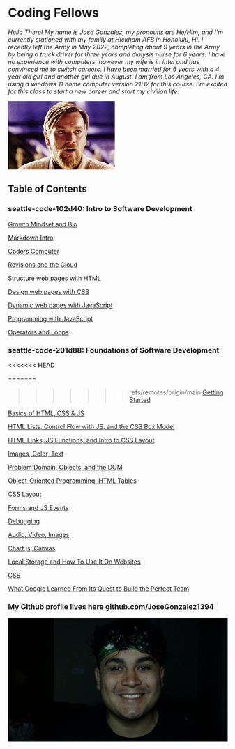 # Coding Fellows

*Hello There! My name is Jose Gonzalez, my pronouns are He/Him, and I'm currently stationed with my family at Hickham AFB in Honolulu, HI. I recently left the Army in May 2022, completing about 9 years in the Army by being a truck driver for three years and dialysis nurse for 6 years. I have no experience with computers, however my wife is in intel and has convinced me to switch careers. I have been married for 6 years with a 4 year old girl and another girl due in August. I am from Los Angeles, CA. I'm using a windows 11 home computer version 21H2 for this course. I'm excited for this class to start a new career and start my civilian life.*

![Obi wan](/hellotheregif.gif)

## Table of Contents

### seattle-code-102d40: Intro to Software Development

[Growth Mindset and Bio](class-1.md)

[Markdown Intro](topic-read-1.md)

[Coders Computer](topic-read-2.md)

[Revisions and the Cloud](topic-read-3.md)

[Structure web pages with HTML](topic-read-4.md)

[Design web pages with CSS](topic-read-5.md)

[Dynamic web pages with JavaScript](topic-read-6.md)

[Programming with JavaScript](topic-read-7.md)

[Operators and Loops](topic-read-8.md)

### seattle-code-201d88: Foundations of Software Development
<<<<<<< HEAD

=======
>>>>>>> refs/remotes/origin/main
[Getting Started](class-01.md)

[Basics of HTML, CSS & JS](class-02.md)

[HTML Lists, Control Flow with JS, and the CSS Box Model](class-03.md)

[HTML Links, JS Functions, and Intro to CSS Layout](class-04.md)

[Images, Color, Text](class-05.md)

[Problem Domain, Objects, and the DOM](class-06.md)

[Object-Oriented Programming, HTML Tables](class-07.md)

[CSS Layout](class-08.md)

[Forms and JS Events](class-09.md)

[Debugging](class-10.md)

[Audio, Video, Images](class-11.md)

[Chart.js, Canvas](class-12.md)

[Local Storage and How To Use It On Websites](class-13.md)

[CSS](class-14.md)

[What Google Learned From Its Quest to Build the Perfect Team](class-15.md)

### My Github profile lives here [github.com/JoseGonzalez1394](https://github.com/JoseGonzalez1394)

![Profile Pic](/WIN_20220627_05_31_26_Pro.jpg)
